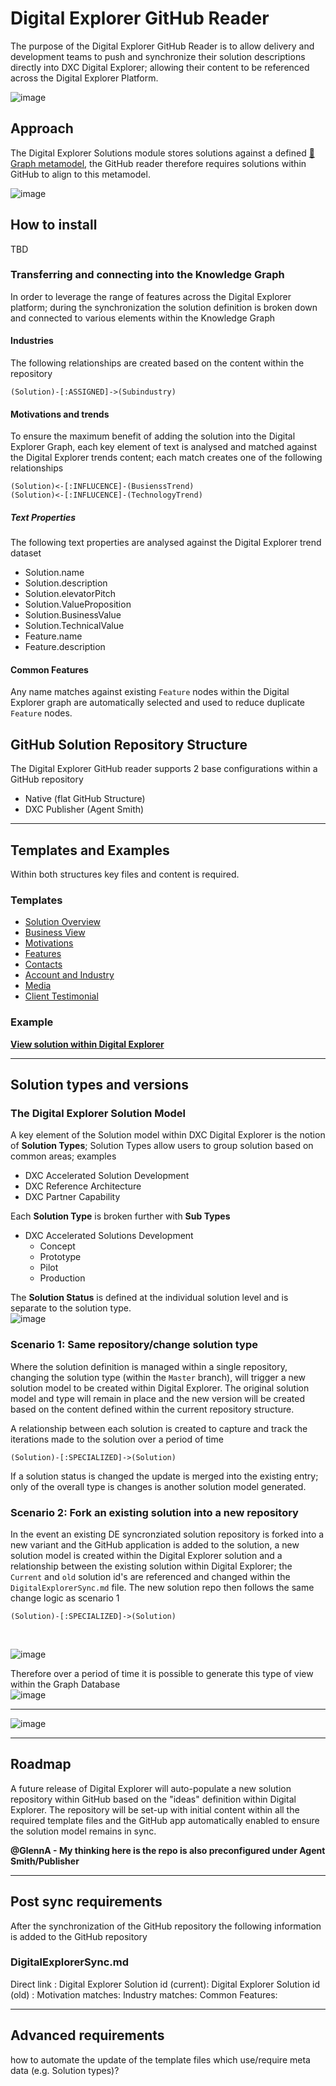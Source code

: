# Digital Explorer GitHub Reader

The purpose of the Digital Explorer GitHub Reader is to allow delivery and development teams to push and synchronize their solution descriptions directly into DXC Digital Explorer; allowing their content to be referenced across the Digital Explorer Platform.

![image](GitHubReaderConcept.png)


## Approach
The Digital Explorer Solutions module stores solutions against a defined [:link: Graph metamodel](../MetaModels/SolutionMetaModel.md), the GitHub reader therefore requires solutions within GitHub to align to this metamodel. 

![image](images/SolutionModel.png)<br>

## How to install

TBD


### Transferring and connecting into the Knowledge Graph
In order to leverage the range of features across the Digital Explorer platform; during the synchronization the solution definition is broken down and connected to various elements within the Knowledge Graph

#### Industries
The following relationships are created based on the content within the repository

`(Solution)-[:ASSIGNED]->(Subindustry)`

#### Motivations and trends
To ensure the maximum benefit of adding the solution into the Digital Explorer Graph, each key element of text is analysed and matched against the Digital Explorer trends content; each match creates one of the following relationships

`(Solution)<-[:INFLUCENCE]-(BusienssTrend)`<br>
`(Solution)<-[:INFLUCENCE]-(TechnologyTrend)`

##### Text Properties

The following text properties are analysed against the Digital Explorer trend dataset

- Solution.name
- Solution.description
- Solution.elevatorPitch
- Solution.ValueProposition
- Solution.BusinessValue
- Solution.TechnicalValue
- Feature.name
- Feature.description



#### Common Features
Any name matches against existing `Feature` nodes within the Digital Explorer graph are automatically selected and used to reduce duplicate `Feature` nodes.



## GitHub Solution Repository Structure
The Digital Explorer GitHub reader supports 2 base configurations within a GitHub repository

- Native (flat GitHub Structure)
- DXC Publisher (Agent Smith)

---

## Templates and Examples

Within both structures key files and content is required.

### Templates
- [Solution Overview](templates/Overview.md)
- [Business View](templates/BusinessView.md)
- [Motivations](templates/Motivations)
- [Features](templates/Features.md)
- [Contacts](templates/Contacts.md)
- [Account and Industry](templates/AccountAndIndsutry.md)
- [Media](templates/Media.md)
- [Client Testimonial](templates/ClientTestimonial.md)

### Example


[**View solution within Digital Explorer**]()

---

## Solution types and versions

### The Digital Explorer Solution Model
A key element of the Solution model within DXC Digital Explorer is the notion of **Solution Types**; Solution Types allow users to group solution based on common areas; examples

- DXC Accelerated Solution Development
- DXC Reference Architecture
- DXC Partner Capability

Each **Solution Type** is broken further with **Sub Types**

- DXC Accelerated Solutions Development
  - Concept
  - Prototype
  - Pilot
  - Production


The **Solution Status** is defined at the individual solution level and is separate to the solution type.
<br>
![image](images/SolutionModel2.png)<br>


### Scenario 1: Same repository/change solution type
Where the solution definition is managed within a single repository, changing the solution type (within the `Master` branch), will trigger a new solution model to be created within Digital Explorer.   The original solution model and type will remain in place and the new version will be created based on the content defined within the current repository structure.

A relationship between each solution is created to capture and track the iterations made to the solution over a period of time

~~~
(Solution)-[:SPECIALIZED]->(Solution)
~~~

If a solution status is changed the update is merged into the existing entry; only of the overall type is changes is another solution model generated.



### Scenario 2: Fork an existing solution into a new repository
In the event an existing DE syncronziated solution repository is forked into a new variant and the GitHub application is added to the solution, a new solution model is created within the Digital Explorer solution and a relationship between the existing solution within Digital Explorer; the `Current` and `old` solution id's are referenced and changed within the `DigitalExplorerSync.md` file.  The new solution repo then follows the same change logic as scenario 1

~~~
(Solution)-[:SPECIALIZED]->(Solution)
~~~
<br>

![image](images/SolutionlifeCycle.png)<br>

Therefore over a period of time it is possible to generate this type of view within the Graph Database
<br>
![image](images/SolutionlifeCycle2.png)<br>

---

![image](images/SolutionlifeCycle3.png)<br>

---

## Roadmap
A future release of Digital Explorer will auto-populate a new solution repository within GitHub based on the "ideas" definition within Digital Explorer.   The repository will be set-up with initial content within all the required template files and the GitHub app automatically enabled to ensure the solution model remains in sync.

**@GlennA - My thinking here is the repo is also preconfigured under Agent Smith/Publisher**

---

## Post sync requirements

After the synchronization of the GitHub repository the following information is added to the GitHub repository

### DigitalExplorerSync.md
Direct link : 
Digital Explorer Solution id (current):
Digital Explorer Solution id (old) : 
Motivation matches:
Industry matches:
Common Features:


---

## Advanced requirements

how to automate the update of the template files which use/require meta data (e.g. Solution types)?